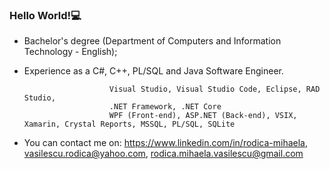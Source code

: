 ### Hello World!💻
- Bachelor's degree (Department of Computers and Information Technology - English); 
- Experience as a C#, C++, PL/SQL and Java Software Engineer.

                         Visual Studio, Visual Studio Code, Eclipse, RAD Studio, 
                         .NET Framework, .NET Core
                         WPF (Front-end), ASP.NET (Back-end), VSIX, Xamarin, Crystal Reports, MSSQL, PL/SQL, SQLite 
- You can contact me on:    https://www.linkedin.com/in/rodica-mihaela, vasilescu.rodica@yahoo.com, rodica.mihaela.vasilescu@gmail.com

<!--
**RodicaMihaelaVasilescu/RodicaMihaelaVasilescu** is a ✨ _special_ ✨ repository because its `README.md` (this file) appears on your GitHub profile.

Here are some ideas to get you started:

- 🔭 I’m currently working on ...
- 🌱 I’m currently learning ...
- 👯 I’m looking to collaborate on ...
- 🤔 I’m looking for help with ...
- 💬 Ask me about ...
- 📫 How to reach me: ...
- 😄 Pronouns: ...
- ⚡ Fun fact: ...
-->
